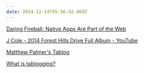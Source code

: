 ```yaml
---
date: 2014-12-14T05:56:42.869Z
---
```


[Daring Fireball: Native Apps Are Part of the Web](http://daringfireball.net/2014/11/native_apps_are_part_of_the_web)

[J Cole - 2014 Forest Hills Drive Full Album - YouTube](https://www.youtube.com/watch?v=wKUkL0ZqKM0&spfreload=10)

[Matthew Palmer's Tablog](http://matthewpalmer.net/tablog/)

[What is tablogging?](http://matthewpalmer.net/tablog/what.html)
